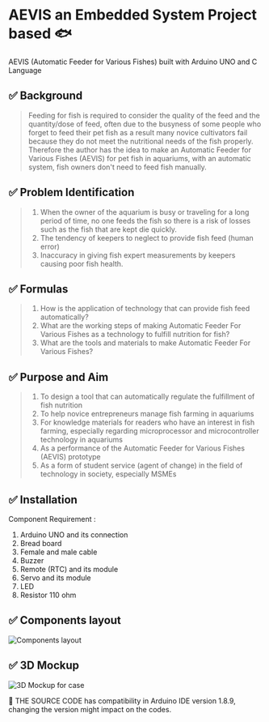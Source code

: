 # AEVIS an Embedded System Project based :fish:
AEVIS (Automatic Feeder for Various Fishes) built with Arduino UNO and C Language
## :white_check_mark: Background
> Feeding for fish is required to consider the quality of the feed and the quantity/dose of feed, often due to the busyness of some people who forget to feed their pet fish as a result many novice cultivators fail because they do not meet the nutritional needs of the fish properly. Therefore the author has the idea to make an Automatic Feeder for Various Fishes (AEVIS) for pet fish in aquariums, with an automatic system, fish owners don't need to feed fish manually.

## :white_check_mark: Problem Identification
> 1. When the owner of the aquarium is busy or traveling for a long period of time, no one feeds the fish so there is a risk of losses such as the fish that are kept die quickly.
> 2. The tendency of keepers to neglect to provide fish feed (human error)
> 3. Inaccuracy in giving fish expert measurements by keepers causing poor fish health.

## :white_check_mark: Formulas 
> 1. How is the application of technology that can provide fish feed automatically?
> 2. What are the working steps of making Automatic Feeder For Various Fishes as a technology to fulfill nutrition for fish?
> 3. What are the tools and materials to make Automatic Feeder For Various Fishes?

## :white_check_mark: Purpose and Aim
> 1. To design a tool that can automatically regulate the fulfillment of fish nutrition
> 2. To help novice entrepreneurs manage fish farming in aquariums
> 3. For knowledge materials for readers who have an interest in fish farming, especially regarding microprocessor and microcontroller technology in aquariums
> 4. As a performance of the Automatic Feeder for Various Fishes (AEVIS) prototype
> 5. As a form of student service (agent of change) in the field of technology in society, especially MSMEs

## :white_check_mark: Installation 
Component Requirement :
1. Arduino UNO and its connection
2. Bread board
3. Female and male cable
4. Buzzer
5. Remote (RTC) and its module
6. Servo and its module
7. LED 
8. Resistor 110 ohm
## :white_check_mark: Components layout
![Components layout](https://zapplication.my.id/rangkaian.png)
## :white_check_mark: 3D Mockup
![3D Mockup for case](https://zapplication.my.id/3dmockup.png)

:beginner: THE SOURCE CODE has compatibility in Arduino IDE version 1.8.9, changing the version might impact on the codes.
